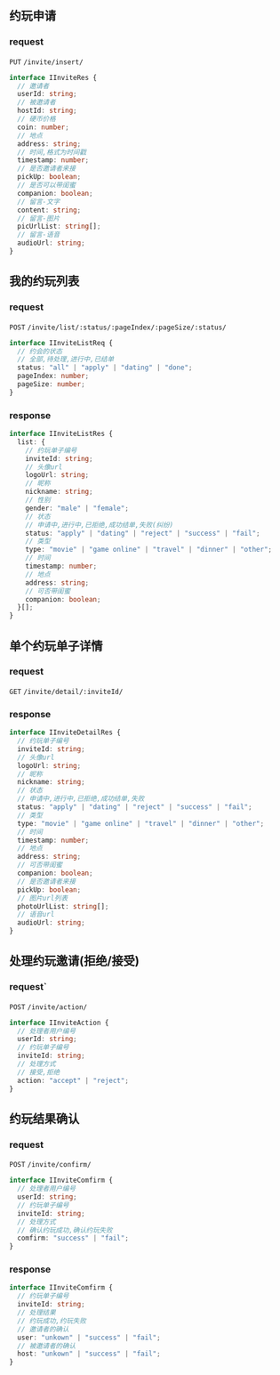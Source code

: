 ## 约玩申请

### request

`PUT` `/invite/insert/`

```typescript
interface IInviteRes {
  // 邀请者
  userId: string;
  // 被邀请者
  hostId: string;
  // 硬币价格
  coin: number;
  // 地点
  address: string;
  // 时间,格式为时间戳
  timestamp: number;
  // 是否邀请者来接
  pickUp: boolean;
  // 是否可以带闺蜜
  companion: boolean;
  // 留言-文字
  content: string;
  // 留言-图片
  picUrlList: string[];
  // 留言-语音
  audioUrl: string;
}
```

## 我的约玩列表

### request

`POST` `/invite/list/:status/:pageIndex/:pageSize/:status/`

```typescript
interface IInviteListReq {
  // 约会的状态
  // 全部,待处理,进行中,已结单
  status: "all" | "apply" | "dating" | "done";
  pageIndex: number;
  pageSize: number;
}
```

### response

```typescript
interface IInviteListRes {
  list: {
    // 约玩单子编号
    inviteId: string;
    // 头像url
    logoUrl: string;
    // 昵称
    nickname: string;
    // 性别
    gender: "male" | "female";
    // 状态
    // 申请中,进行中,已拒绝,成功结单,失败(纠纷)
    status: "apply" | "dating" | "reject" | "success" | "fail";
    // 类型
    type: "movie" | "game online" | "travel" | "dinner" | "other";
    // 时间
    timestamp: number;
    // 地点
    address: string;
    // 可否带闺蜜
    companion: boolean;
  }[];
}
```

## 单个约玩单子详情

### request

`GET` `/invite/detail/:inviteId/`

### response

```typescript
interface IInviteDetailRes {
  // 约玩单子编号
  inviteId: string;
  // 头像url
  logoUrl: string;
  // 昵称
  nickname: string;
  // 状态
  // 申请中,进行中,已拒绝,成功结单,失败
  status: "apply" | "dating" | "reject" | "success" | "fail";
  // 类型
  type: "movie" | "game online" | "travel" | "dinner" | "other";
  // 时间
  timestamp: number;
  // 地点
  address: string;
  // 可否带闺蜜
  companion: boolean;
  // 是否邀请者来接
  pickUp: boolean;
  // 图片url列表
  photoUrlList: string[];
  // 语音url
  audioUrl: string;
}
```

## 处理约玩邀请(拒绝/接受)

### request`

`POST` `/invite/action/`

```typescript
interface IInviteAction {
  // 处理者用户编号
  userId: string;
  // 约玩单子编号
  inviteId: string;
  // 处理方式
  // 接受,拒绝
  action: "accept" | "reject";
}
```

## 约玩结果确认

### request

`POST` `/invite/confirm/`

```typescript
interface IInviteComfirm {
  // 处理者用户编号
  userId: string;
  // 约玩单子编号
  inviteId: string;
  // 处理方式
  // 确认约玩成功,确认约玩失败
  comfirm: "success" | "fail";
}
```

### response

```typescript
interface IInviteComfirm {
  // 约玩单子编号
  inviteId: string;
  // 处理结果
  // 约玩成功,约玩失败
  // 邀请者的确认
  user: "unkown" | "success" | "fail";
  // 被邀请者的确认
  host: "unkown" | "success" | "fail";
}
```
